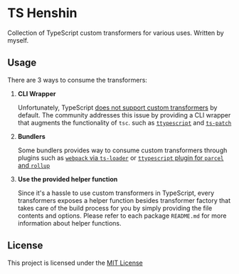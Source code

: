 # TS Henshin

Collection of TypeScript custom transformers for various uses. Written by myself.

## Usage

There are 3 ways to consume the transformers:

1. **CLI Wrapper**

    Unfortunately, TypeScript [does not support custom transformers](https://github.com/microsoft/TypeScript/issues/14419) by default. The community addresses this issue by providing a CLI wrapper that augments the functionality of `tsc`. such as [`ttypescript`](https://github.com/cevek/ttypescript) and [`ts-patch`](https://github.com/nonara/ts-patch)

2. **Bundlers**

    Some bundlers provides way to consume custom transformers through plugins such as [`webpack` via `ts-loader`](https://github.com/TypeStrong/ts-loader#getcustomtransformers) or [`ttypescript` plugin for `parcel` and `rollup`](https://github.com/cevek/ttypescript#parcel)

3. **Use the provided helper function**

    Since it's a hassle to use custom transformers in TypeScript, every transformers exposes a helper function besides transformer factory that takes care of the build process for you by simply providing the file contents and options. Please refer to each package `README.md` for more information about helper functions.

## License

This project is licensed under the [MIT License](./LICENSE)